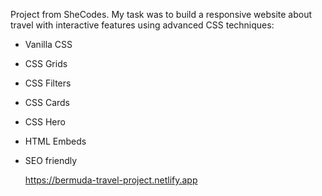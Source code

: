 Project from SheCodes. My task was to build a responsive website about travel with interactive features using advanced CSS techniques:
* Vanilla CSS
* CSS Grids
* CSS Filters
* CSS Cards
* CSS Hero
* HTML Embeds
* SEO friendly

  https://bermuda-travel-project.netlify.app

